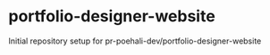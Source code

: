 # portfolio-designer-website

Initial repository setup for pr-poehali-dev/portfolio-designer-website